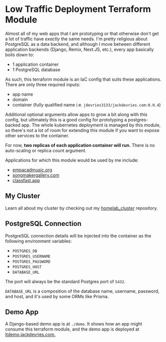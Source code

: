 # Low Traffic Deployment Terraform Module

Almost all of my web apps that I am prototyping or that otherwise don't get a
lot of traffic have _exactly_ the same needs. I'm pretty religious about
PostgreSQL as a data backend, and although I move between different application
backends (Django, Remix, Next.JS, etc.), every app basically boils down to:

- 1 application container
- 1 PostgreSQL database

As such, this terraform module is an IaC config that suits these applications.
There are only three required inputs:

- app name
- domain
- container (fully qualified name i.e. `jdevries3133/jackdevries.com:0.0.4`)

Additional optional arguments allow apps to grow a bit along with this config,
but ultimately this is a good config for prototyping a postgres-backed app.
The whole kubernetes deployment is managed by this module, so there's not a
lot of room for extending this module if you want to expose other services
to the container.

For now, **two replicas of each application container will run.** There is no
auto-scaling or replica count argument.

Applications for which this module would be used by me include:

- [empacadmusic.org](https://empacadmusic.org)
- [songmakergallery.com](https://songmakergallery.com)
- [classfast.app](https://classfast.app)

## My Cluster

Learn all about my cluster by checking out my
[homelab_cluster](https://github.com/jdevries3133/homelab_cluster)
repository.

## PostgreSQL Connection

PostgreSQL connection details will be injected into the container as the
following environment variables:

- `POSTGRES_DB`
- `POSTGRES_USERNAME`
- `POSTGRES_PASSWORD`
- `POSTGRES_HOST`
- `DATABASE_URL`

The port will always be the standard Postgres port of `5432`.

`DATABASE_URL` is a composition of the database name, username, password, and
host, and it's used by some ORMs like Prisma.

## Demo App

A Django-based demo app is at `./demo`. It shows how an app might consume
this terraform module, and the demo app is deployed at
[ltdemo.jackdevries.com.](https://ltdemo.jackdevries.com)
